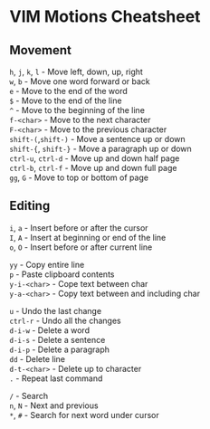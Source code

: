 # VIM Motions Cheatsheet

## Movement

```h```, ```j```, ```k```, ```l``` - Move left, down, up, right\
```w```, ```b``` - Move one word forward or back\
```e``` - Move to the end of the word\
```$``` - Move to the end of the line\
```^``` - Move to the beginning of the line\
```f-<char>``` - Move to the next character\
```F-<char>``` - Move to the previous character\
```shift-(```,```shift-)``` - Move a sentence up or down\
```shift-{```, ```shift-}``` - Move a paragraph up or down\
```ctrl-u```, ```ctrl-d``` - Move up and down half page\
```ctrl-b```, ```ctrl-f``` - Move up and down full page\
```gg```, ```G``` - Move to top or bottom of page

## Editing

```i```, ```a``` - Insert before or after the cursor\
```I```, ```A``` - Insert at beginning or end of the line\
```o```, ```O``` - Insert before or after current line

```yy``` - Copy entire line\
```p``` - Paste clipboard contents\
```y-i-<char>``` - Cope text between char\
```y-a-<char>``` - Copy text between and including char

```u``` - Undo the last change\
```ctrl-r``` - Undo all the changes\
```d-i-w``` - Delete a word\
```d-i-s``` - Delete a sentence\
```d-i-p``` - Delete a paragraph\
```dd``` - Delete line\
```d-t-<char>``` - Delete up to character\
```.``` - Repeat last command

```/``` - Search\
```n```, ```N``` - Next and previous\
```*```, ```#``` - Search for next word under cursor
